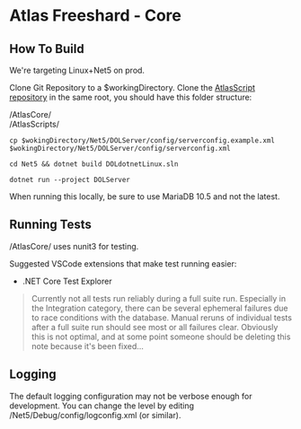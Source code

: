 Atlas Freeshard - Core
========

How To Build
----

We're targeting Linux+Net5 on prod.

Clone Git Repository to a $workingDirectory.
Clone the [AtlasScript repository](https://github.com/claitz/AtlasCore) in the same root, you should have this folder structure:

/AtlasCore/  
/AtlasScripts/

`cp $wokingDirectory/Net5/DOLServer/config/serverconfig.example.xml $wokingDirectory/Net5/DOLServer/config/serverconfig.xml`

`cd Net5 && dotnet build DOLdotnetLinux.sln`

`dotnet run --project DOLServer`

When running this locally, be sure to use MariaDB 10.5 and not the latest.

Running Tests
----
/AtlasCore/ uses nunit3 for testing.

Suggested VSCode extensions that make test running easier:
  - .NET Core Test Explorer

> Currently not all tests run reliably during a full suite run. Especially in the Integration category, there can be several ephemeral failures due to race conditions with the database. Manual reruns of individual tests after a full suite run should see most or all failures clear. Obviously this is not optimal, and at some point someone should be deleting this note because it's been fixed...


Logging
----

The default logging configuration may not be verbose enough for development. You can change the level by editing /Net5/Debug/config/logconfig.xml (or similar). 

